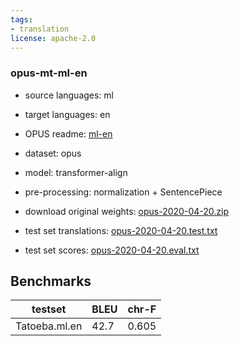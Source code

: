 ```yaml
---
tags:
- translation
license: apache-2.0
---
```


### opus-mt-ml-en

* source languages: ml
* target languages: en
*  OPUS readme: [ml-en](https://github.com/Helsinki-NLP/OPUS-MT-train/blob/master/models/ml-en/README.md)

*  dataset: opus
* model: transformer-align
* pre-processing: normalization + SentencePiece
* download original weights: [opus-2020-04-20.zip](https://object.pouta.csc.fi/OPUS-MT-models/ml-en/opus-2020-04-20.zip)
* test set translations: [opus-2020-04-20.test.txt](https://object.pouta.csc.fi/OPUS-MT-models/ml-en/opus-2020-04-20.test.txt)
* test set scores: [opus-2020-04-20.eval.txt](https://object.pouta.csc.fi/OPUS-MT-models/ml-en/opus-2020-04-20.eval.txt)

## Benchmarks

| testset               | BLEU  | chr-F |
|-----------------------|-------|-------|
| Tatoeba.ml.en 	| 42.7 	| 0.605 |

